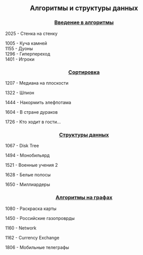 <h2 align=center>Алгоритмы и структуры данных</a> </h2>

<h3 align=center> <a href="Part1">Введение в алгоритмы</a> </h3>
2025 - Стенка на стенку
<br>

1005 - Куча камней <br>
1155 - Дуоны <br>
1296 - Гиперпереход <br>
1401 - Игроки

<h3 align=center> <a href="Part2">Сортировка</a> </h3>
1207 - Медиана на плоскости


1322 - Шпион

1444 - Накормить элефпотама

1604 - В стране дураков

1726 - Кто ходит в гости...

<h3 align=center> <a href="Part3">Структуры данных</a> </h3>
1067 - Disk Tree


1494 - Монобильярд

1521 - Военные учения 2

1628 - Белые полосы

1650 - Миллиардеры

<h3 align=center> <a href="Part4">Алгоритмы на графах</a> </h3>
1080 - Раскраска карты


1450 - Российские газопроврды

1160 - Network

1162 - Currency Exchange

1806 - Мобильные телеграфы

